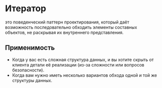 # Итератор

это поведенческий паттерн проектирования, который даёт возможность последовательно обходить элементы составных объектов, не раскрывая их
внутреннего представления.

## Применимость

- Когда у вас есть сложная структура данных, и вы хотите скрыть от клиента детали её реализации (из-за сложности или вопросов безопасности).
- Когда вам нужно иметь несколько вариантов обхода одной и той же структуры данных.